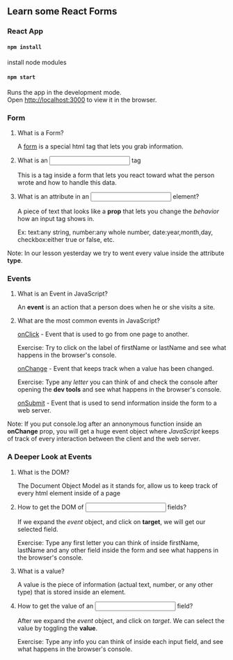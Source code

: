 ## Learn some React Forms

### React App

#### `npm install`

install node modules

#### `npm start`

Runs the app in the development mode.<br />
Open [http://localhost:3000](http://localhost:3000) to view it in the browser.

### Form

1. What is a Form?

   A [form](https://www.tutorialspoint.com/html/html_forms.htm) is a special html tag that lets you grab information.

2. What is an <input> tag

   This is a tag inside a form that lets you react toward what the person wrote and how to handle this data.

3. What is an attribute in an <input> element?

   A piece of text that looks like a <strong>prop</strong> that lets you change
   the <em>behavior</em> how an input tag shows in.

   Ex: text:any string, number:any whole number, date:year,month,day, checkbox:either true or false, etc.

Note: In our lesson yesterday we try to went every value inside the attribute <strong>type</strong>.

### Events

1. What is an Event in JavaScript?

   An <strong>event</strong> is an action that a person does when he or she visits a site.

2. What are the most common events in JavaScript?

   [onClick](https://www.w3schools.com/jsref/event_onclick.asp) - Event that is used to go from one page to another.

   Exercise: Try to click on the label of firstName or lastName and see what happens in the browser's console.

   [onChange](https://www.w3schools.com/jsref/event_onchange.asp) - Event that keeps track when a value has been changed.

   Exercise: Type any <em>letter</em> you can think of and check the console after opening the <strong>dev tools</strong> and see what happens in the browser's console.

   [onSubmit](https://www.w3schools.com/jsref/event_onsubmit.asp) - Event that is used to send information inside the form to a web server.

Note: If you put console.log after an annonymous function inside an
<strong>onChange</strong> prop, you will get a huge event object where <em>JavaScript</em> keeps of track of every interaction between the client and the web server.

### A Deeper Look at Events

1. What is the DOM?

   The Document Object Model as it stands for, allow us to keep track of every html element inside of a page

2. How to get the DOM of <input> fields?

   If we expand the <em>event</em> object, and click on <strong>target</strong>, we will get our selected field.

   Exercise: Type any first letter you can think of inside firstName, lastName and any other field inside the form and see what happens in the browser's console.

3. What is a value?

   A value is the piece of information (actual text, number, or any other type) that is stored inside an element.

4. How to get the value of an <input> field?

   After we expand the <em>event</em> object, and click on <em>target</em>. We can select the value by toggling the <strong>value</strong>.

   Exercise: Type any info you can think of inside each input field, and see what happens in the browser's console.

